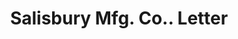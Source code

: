 ---
doi: 10.7916/D8GB3G50
date_other: '1880'
date_other_textual: 1880-1889
form: correspondence
genre:
- Letters (correspondence)
name:
- Salisbury Mfg. Co.
object_in_context_url: https://biggert.cul.columbia.edu/items/view/ave_biggert_01547
subject_hierarchical_geographic:
- Providence, Rhode Island, United States
subject_name:
- Salisbury Mfg. Co.
title: Salisbury Mfg. Co.. Letter
sort_title: Salisbury Mfg. Co.. Letter
call_number: ave_biggert_01547
coordinates:
- 41.82361111111111,-71.42222222222223
pid: ave_biggert_01547
identifiers: ave_biggert_01547
permalink: /biggert/ave_biggert_01547/
layout: iiif-image-page
---